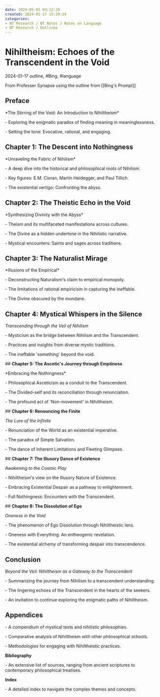 ```yaml
---
date: 2024-05-05 03:12:29
created: 2024-01-17 15:29:24
categories:
- NT Research / NT Notes / Notes on Language
- NT Research / Outlines
---
```


  

# **Nihiltheism: Echoes of the Transcendent in the Void**

2024-01-17 outline, #Bing, #language

From Professer Synapse using the outline from [[Bing's Prompt]]

  

## **Preface**  

\*The Stirring of the Void: An Introduction to Nihiltheism\*

\- Exploring the enigmatic paradox of finding meaning in meaninglessness.

\- Setting the tone: Evocative, rational, and engaging.

  

## **Chapter 1: The Descent into Nothingness**  

\*Unraveling the Fabric of Nihilism\*

\- A deep dive into the historical and philosophical roots of Nihilism.

\- Key figures: E.M. Cioran, Martin Heidegger, and Paul Tillich.

\- The existential vertigo: Confronting the abyss.

  

## **Chapter 2: The Theistic Echo in the Void**  

\*Synthesizing Divinity with the Abyss\*

\- Theism and its multifaceted manifestations across cultures.

\- The Divine as a hidden undertone in the Nihilistic narrative.

\- Mystical encounters: Saints and sages across traditions.

  

## **Chapter 3: The Naturalist Mirage**  

\*Illusions of the Empirical\*

\- Deconstructing Naturalism's claim to empirical monopoly.

\- The limitations of rational empiricism in capturing the ineffable.

\- The Divine obscured by the mundane.

  

## **Chapter 4: Mystical Whispers in the Silence**  

_Transcending through the Veil of Nihilism_  

\- Mysticism as the bridge between Nihilism and the Transcendent.

\- Practices and insights from diverse mystic traditions.

\- The ineffable 'something' beyond the void.

  

\## **Chapter 5: The Ascetic's Journey through Emptiness**  

\*Embracing the Nothingness\*

\- Philosophical Asceticism as a conduit to the Transcendent.

\- The Divided-self and its reconciliation through renunciation.

\- The profound act of 'Non-movement' in Nihiltheism.

  

\## **Chapter 6: Renouncing the Finite**  

_The Lure of the Infinite_  

\- Renunciation of the World as an existential imperative.

\- The paradox of Simple Salvation.

\- The dance of Inherent Limitations and Fleeting Glimpses.

  

\## **Chapter 7: The Illusory Dance of Existence**  

_Awakening to the Cosmic Play_  

\- Nihiltheism's view on the Illusory Nature of Existence.

\- Embracing Existential Despair as a pathway to enlightenment.

\- Full Nothingness: Encounters with the Transcendent.

  

\## **Chapter 8: The Dissolution of Ego**  

_Oneness in the Void_  

\- The phenomenon of Ego Dissolution through Nihiltheistic lens.

\- Oneness with Everything: An entheogenic revelation.

\- The existential alchemy of transforming despair into transcendence.

  

## **Conclusion**  

_Beyond the Veil: Nihiltheism as a Gateway to the Transcendent_  

\- Summarizing the journey from Nihilism to a transcendent understanding.

\- The lingering echoes of the Transcendent in the hearts of the seekers.

\- An invitation to continue exploring the enigmatic paths of Nihiltheism.

  

## **Appendices**  

\- A compendium of mystical texts and nihilistic philosophies.

\- Comparative analysis of Nihiltheism with other philosophical schools.

\- Methodologies for engaging with Nihiltheistic practices.

  

**Bibliography**  

\- An extensive list of sources, ranging from ancient scriptures to contemporary philosophical treatises.

  

**Index**  

\- A detailed index to navigate the complex themes and concepts.